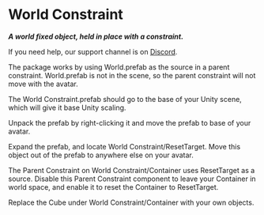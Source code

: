 # World Constraint
**_A world fixed object, held in place with a constraint._**

If you need help, our support channel is on [Discord](https://discord.gg/THCRsJc).

The package works by using World.prefab as the source in a parent constraint. World.prefab is not in the scene, so the parent constraint will not move with the avatar.

The World Constraint.prefab should go to the base of your Unity scene, which will give it base Unity scaling.

Unpack the prefab by right-clicking it and move the prefab to base of your avatar.

Expand the prefab, and locate World Constraint/ResetTarget. Move this object out of the prefab to anywhere else on your avatar.

The Parent Constraint on World Constraint/Container uses ResetTarget as a source. Disable this Parent Constraint component to leave your Container in world space, and enable it to reset the Container to ResetTarget.

Replace the Cube under World Constraint/Container with your own objects.

